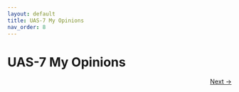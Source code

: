 ```yaml
---
layout: default
title: UAS-7 My Opinions
nav_order: 8
---
```


# UAS-7 My Opinions


<p align="right">
  <a href="8%20UTS-8%20My%20Opinions.html">Next →</a>
</p>
